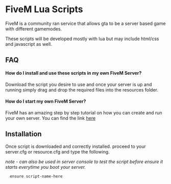 
# FiveM Lua Scripts

FiveM is a community ran service that allows gta to be a server based game with different gamemodes.

These scripts will be developed mostly with lua but may include html/css and javascript as well.


## FAQ

#### How do I install and use these scripts in my own FiveM Server?

Download the script you desire to use and once your server is up and running simply drag and drop the required files into the resources folder.

#### How do I start my own FiveM Server?

FiveM has an amazing step by step tutorial on how you can create and run your own server. You can find the link [here](https://docs.fivem.net/docs/server-manual/setting-up-a-server/)

  
## Installation 

Once script is downloaded and correctly installed. proceed to your server.cfg or resource.cfg and type the following.

*note - can also be used in server console to test the script before ensure it starts everytime you boot your server.*

```bash 
  ensure script-name-here
```

    